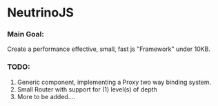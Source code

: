 # NeutrinoJS

### Main Goal:
Create a performance effective, small, fast js "Framework" under 10KB.


### TODO:
1. Generic component, implementing a Proxy two way binding system.
2. Small Router with support for (1) level(s) of depth 
3. More to be added....